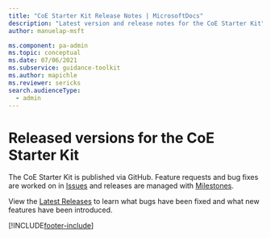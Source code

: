 ```yaml
---
title: "CoE Starter Kit Release Notes | MicrosoftDocs"
description: "Latest version and release notes for the CoE Starter Kit"
author: manuelap-msft

ms.component: pa-admin
ms.topic: conceptual
ms.date: 07/06/2021
ms.subservice: guidance-toolkit
ms.author: mapichle
ms.reviewer: sericks
search.audienceType: 
  - admin
---
```


# Released versions for the CoE Starter Kit

The CoE Starter Kit is published via GitHub. Feature requests and bug fixes are worked on in [Issues](https://github.com/microsoft/coe-starter-kit/issues) and releases are managed with [Milestones](https://github.com/microsoft/coe-starter-kit/milestones).

View the [Latest Releases](https://github.com/microsoft/coe-starter-kit/releases/latest) to learn what bugs have been fixed and what new features have been introduced.

[!INCLUDE[footer-include](../../includes/footer-banner.md)]
